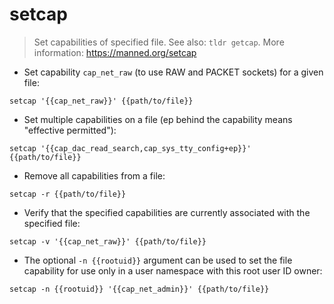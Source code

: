 # setcap

> Set capabilities of specified file.
> See also: `tldr getcap`.
> More information: <https://manned.org/setcap>

- Set capability `cap_net_raw` (to use RAW and PACKET sockets) for a given file:

`setcap '{{cap_net_raw}}' {{path/to/file}}`

- Set multiple capabilities on a file (ep behind the capability means "effective permitted"):

`setcap '{{cap_dac_read_search,cap_sys_tty_config+ep}}' {{path/to/file}}`

- Remove all capabilities from a file:

`setcap -r {{path/to/file}}`

- Verify that the specified capabilities are currently associated with the specified file:

`setcap -v '{{cap_net_raw}}' {{path/to/file}}`

- The optional `-n {{rootuid}}` argument can be used to set the file capability for use only in a user namespace with this root user ID owner:

`setcap -n {{rootuid}} '{{cap_net_admin}}' {{path/to/file}}`
